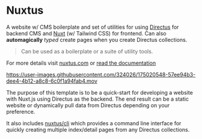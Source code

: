 # Nuxtus

A website w/ CMS boilerplate and set of utilities for using [Directus](https://directus.io) for backend CMS and [Nuxt](https://nuxtjs.org) (w/ Tailwind CSS) for frontend. Can also **automagically** *typed* create pages when you create Directus collections.

> Can be used as a boilerplate or a suite of utility tools.

For more details visit [nuxtus.com](https://nuxtus.com) or [read the documentation](https://docs.nuxtus.com)

https://user-images.githubusercontent.com/324026/175020548-57ee94b3-dee4-4b12-a8c8-6c0f1a94fab4.mov

The purpose of this template is to be a quick-start for developing a website with Nuxt.js using Directus as the backend. The end result can be a static website or dynamically pull data from Directus depending on your preference.

It also includes [nuxtus/cli]("https://github.com/nuxtus/cli") which provides a command line interface for quickly creating multiple index/detail pages from any Directus collections.
